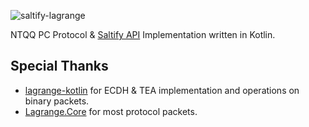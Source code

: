 ![saltify-lagrange](https://socialify.git.ci/LagrangeDev/saltify-lagrange/image?font=Bitter&logo=https%3A%2F%2Favatars.githubusercontent.com%2Fu%2F208890061%3Fs%3D400%26v%3D4&name=1&owner=1&description=1&pattern=Circuit+Board&stargazers=1&theme=Light)

NTQQ PC Protocol & [Saltify API](https://github.com/SaltifyDev/saltify-api) Implementation written in Kotlin.

## Special Thanks

- [lagrange-kotlin](https://github.com/LagrangeDev/lagrange-kotlin)
  for ECDH & TEA implementation and operations on binary packets.
- [Lagrange.Core](https://github.com/LagrangeDev/Lagrange.Core)
  for most protocol packets.
